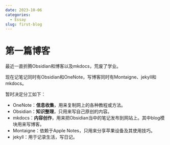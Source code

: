 ```yaml
---
date: 2023-10-06
categories:
  - Essay
slug: first-blog
---
```


# 第一篇博客

最近一直折腾Obsidian和博客以及mkdocs，荒废了学业。

现在记笔记同时有Obsidian和OneNote，写博客同时有Montaigne、jekyll和mkdocs。 

暂时决定分工如下：

- OneNote：**信息收集**，用来复制网上的各种教程或方法。
- Obsidian：**知识整理**，只用来写自己原创的内容。
- mkdocs：**内容创作**，用来把Obsidian当中的笔记发布到网站上。其中blog模块用来写博客。
- Montaigne：依赖于Apple Notes，只用来分享苹果设备及其使用技巧。
- jekyll：用于记录生活，写日记。
